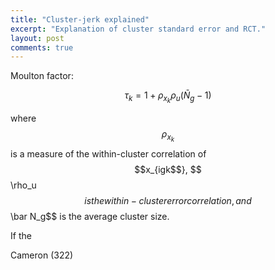 ```yaml
---
title: "Cluster-jerk explained"
excerpt: "Explanation of cluster standard error and RCT."
layout: post
comments: true
---
```


Moulton factor:

$$\tau_k = 1 + \rho_{x_k} \rho_u(\bar N_g - 1)$$

where $$\rho_{x_k}$$ is a measure of the within-cluster correlation of $$x_{igk$$}, $$\rho_u$$ is the within-cluster error correlation, and $$\bar N_g$$ is the average cluster size.

If the 

Cameron (322)
